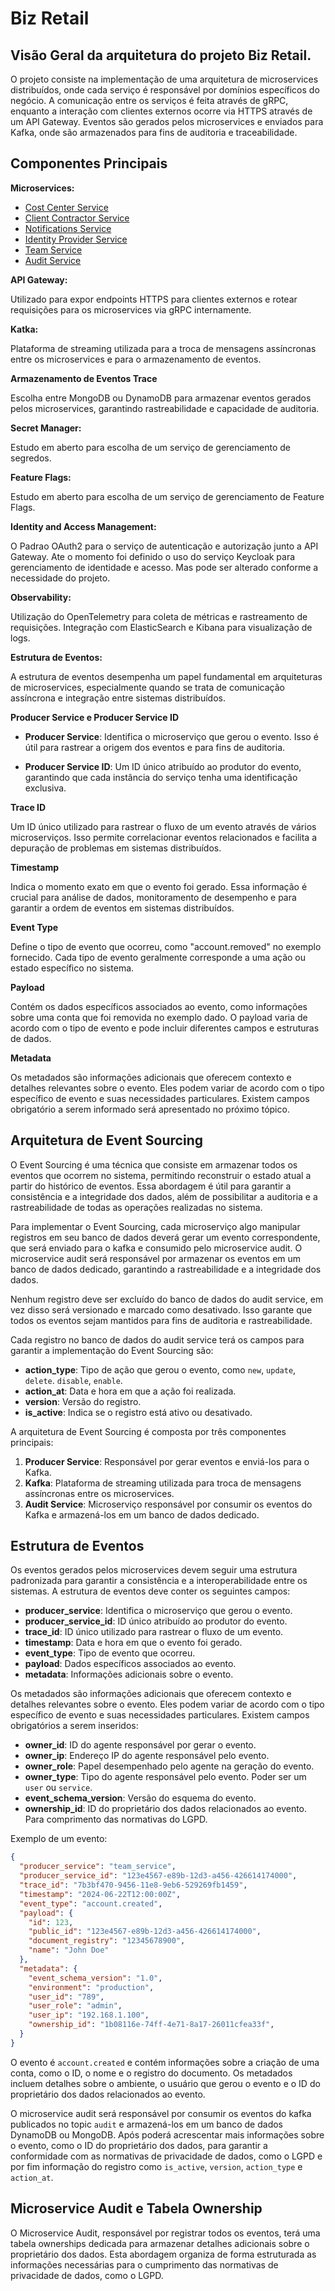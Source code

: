 # Biz Retail

## Visão Geral da arquitetura do projeto Biz Retail.

O projeto consiste na implementação de uma arquitetura de microservices distribuídos, onde cada serviço é responsável por domínios específicos do negócio. A comunicação entre os serviços é feita através de gRPC, enquanto a interação com clientes externos ocorre via HTTPS através de um API Gateway. Eventos são gerados pelos microservices e enviados para Kafka, onde são armazenados para fins de auditoria e traceabilidade.

## Componentes Principais

**Microservices:**

- [Cost Center Service](../cost_center_service/README.md)
- [Client Contractor Service](../client_contractor_service/README.md)
- [Notifications Service](../notifications_service/README.md)
- [Identity Provider Service](../identity_provider_service/README.md)
- [Team Service](../team_service/README.md)
- [Audit Service](../audit_service/README.md)

**API Gateway:**

Utilizado para expor endpoints HTTPS para clientes externos e rotear requisições para os microservices via gRPC internamente.

**Katka:**

Plataforma de streaming utilizada para a troca de mensagens assíncronas entre os microservices e para o armazenamento de eventos.

**Armazenamento de Eventos Trace**

Escolha entre MongoDB ou DynamoDB para armazenar eventos gerados pelos microservices, garantindo rastreabilidade e capacidade de auditoria.

**Secret Manager:**

Estudo em aberto para escolha de um serviço de gerenciamento de segredos.

**Feature Flags:**

Estudo em aberto para escolha de um serviço de gerenciamento de Feature Flags.

**Identity and Access Management:**

O Padrao OAuth2 para o serviço de autenticação e autorização junto a API Gateway.
Ate o momento foi definido o uso do serviço Keycloak para gerenciamento de identidade e acesso.
Mas pode ser alterado conforme a necessidade do projeto.

**Observability:**

Utilização do OpenTelemetry para coleta de métricas e rastreamento de requisições.
Integração com ElasticSearch e Kibana para visualização de logs.

**Estrutura de Eventos:**

A estrutura de eventos desempenha um papel fundamental em arquiteturas de microservices, especialmente quando se trata de comunicação assíncrona e integração entre sistemas distribuídos.

**Producer Service e Producer Service ID**

- **Producer Service**: Identifica o microserviço que gerou o evento. Isso é útil para rastrear a origem dos eventos e para fins de auditoria.

- **Producer Service ID**: Um ID único atribuído ao produtor do evento, garantindo que cada instância do serviço tenha uma identificação exclusiva.

**Trace ID**

Um ID único utilizado para rastrear o fluxo de um evento através de vários microserviços. Isso permite correlacionar eventos relacionados e facilita a depuração de problemas em sistemas distribuídos.

**Timestamp**

Indica o momento exato em que o evento foi gerado. Essa informação é crucial para análise de dados, monitoramento de desempenho e para garantir a ordem de eventos em sistemas distribuídos.

**Event Type**

Define o tipo de evento que ocorreu, como "account.removed" no exemplo fornecido. Cada tipo de evento geralmente corresponde a uma ação ou estado específico no sistema.

**Payload**

Contém os dados específicos associados ao evento, como informações sobre uma conta que foi removida no exemplo dado. O payload varia de acordo com o tipo de evento e pode incluir diferentes campos e estruturas de dados.

**Metadata**

Os metadados são informações adicionais que oferecem contexto e detalhes relevantes sobre o evento. Eles podem variar de acordo com o tipo específico de evento e suas necessidades particulares. Existem campos obrigatório a serem informado será apresentado no próximo tópico.

## Arquitetura de Event Sourcing

O Event Sourcing é uma técnica que consiste em armazenar todos os eventos que ocorrem no sistema, permitindo reconstruir o estado atual a partir do histórico de eventos. Essa abordagem é útil para garantir a consistência e a integridade dos dados, além de possibilitar a auditoria e a rastreabilidade de todas as operações realizadas no sistema.

Para implementar o Event Sourcing, cada microserviço algo manipular registros em seu banco de dados deverá gerar um evento correspondente, que será enviado para o kafka e consumido pelo microservice audit. O microservice audit será responsável por armazenar os eventos em um banco de dados dedicado, garantindo a rastreabilidade e a integridade dos dados.

Nenhum registro deve ser excluído do banco de dados do audit service, em vez disso será versionado e marcado como desativado.
Isso garante que todos os eventos sejam mantidos para fins de auditoria e rastreabilidade.

Cada registro no banco de dados do audit service terá os campos para garantir a implementação do Event Sourcing são:

- **action_type**: Tipo de ação que gerou o evento, como `new`, `update`, `delete`. `disable`, `enable`.
- **action_at**: Data e hora em que a ação foi realizada.
- **version**: Versão do registro.
- **is_active**: Indica se o registro está ativo ou desativado.

A arquitetura de Event Sourcing é composta por três componentes principais:

1. **Producer Service**: Responsável por gerar eventos e enviá-los para o Kafka.
2. **Kafka**: Plataforma de streaming utilizada para troca de mensagens assíncronas entre os microservices.
3. **Audit Service**: Microserviço responsável por consumir os eventos do Kafka e armazená-los em um banco de dados dedicado.

## Estrutura de Eventos

Os eventos gerados pelos microservices devem seguir uma estrutura padronizada para garantir a consistência e a interoperabilidade entre os sistemas. A estrutura de eventos deve conter os seguintes campos:

- **producer_service**: Identifica o microserviço que gerou o evento.
- **producer_service_id**: ID único atribuído ao produtor do evento.
- **trace_id**: ID único utilizado para rastrear o fluxo de um evento.
- **timestamp**: Data e hora em que o evento foi gerado.
- **event_type**: Tipo de evento que ocorreu.
- **payload**: Dados específicos associados ao evento.
- **metadata**: Informações adicionais sobre o evento.

Os metadados são informações adicionais que oferecem contexto e detalhes relevantes sobre o evento. Eles podem variar de acordo com o tipo específico de evento e suas necessidades particulares. Existem campos obrigatórios a serem inseridos:

- **owner_id**: ID do agente responsável por gerar o evento.
- **owner_ip**: Endereço IP do agente responsável pelo evento.
- **owner_role**: Papel desempenhado pelo agente na geração do evento.
- **owner_type**: Tipo do agente responsável pelo evento. Poder ser um `user` ou `service`.
- **event_schema_version**: Versão do esquema do evento.
- **ownership_id**: ID do proprietário dos dados relacionados ao evento. Para comprimento das normativas do LGPD.

Exemplo de um evento:

```json
{
  "producer_service": "team_service",
  "producer_service_id": "123e4567-e89b-12d3-a456-426614174000",
  "trace_id": "7b3bf470-9456-11e8-9eb6-529269fb1459",
  "timestamp": "2024-06-22T12:00:00Z",
  "event_type": "account.created",
  "payload": {
    "id": 123,
    "public_id": "123e4567-e89b-12d3-a456-426614174000",
    "document_registry": "12345678900",
    "name": "John Doe"
  },
  "metadata": {
    "event_schema_version": "1.0",
    "environment": "production",
    "user_id": "789",
    "user_role": "admin",
    "user_ip": "192.168.1.100",
    "ownership_id": "1b08116e-74ff-4e71-8a17-26011cfea33f",
  }
}
```

O evento é `account.created` e contém informações sobre a criação de uma conta, como o ID, o nome e o registro do documento. Os metadados incluem detalhes sobre o ambiente, o usuário que gerou o evento e o ID do proprietário dos dados relacionados ao evento.

O microservice audit será responsável por consumir os eventos do kafka publicados no topic `audit` e armazená-los em um banco de dados DynamoDB ou MongoDB. Após poderá acrescentar mais informações sobre o evento, como o ID do proprietário dos dados, para garantir a conformidade com as normativas de privacidade de dados, como o LGPD e por fim informação do registro como `is_active`, `version`, `action_type` e `action_at`.

## Microservice Audit e Tabela Ownership

O Microservice Audit, responsável por registrar todos os eventos, terá uma tabela ownerships dedicada para armazenar detalhes adicionais sobre o proprietário dos dados. Esta abordagem organiza de forma estruturada as informações necessárias para o cumprimento das normativas de privacidade de dados, como o LGPD.
